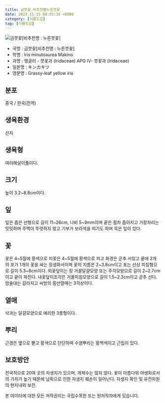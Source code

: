 ```yaml
---
title: 금붓꽃_비추천명누른붓꽃
date: 2023-11-15 00:55:39 +0800
category: [식물도감]
tag: [식물도감]
---
```




![금붓꽃[비추천명 : 누른붓꽃]](/fileUpload/plants/basic/Iridaceae/Iris/15236/1_th2.JPG)
- 국명 : 금붓꽃[비추천명 : 누른붓꽃]
- 학명 : Iris minutoaurea Makino
- 과명 : 앵글러 - 붓꽃과 (Iridaceae) APG Ⅳ- 붓꽃과 (Iridaceae)
- 일본명 : キンカキツ
- 영문명 : Grassy-leaf yellow iris


## 분포
중국 / 한국(전역) 
## 생육환경
산지
## 생육형
여러해살이풀이다.
## 크기
높이 3.2~8.8cm이다.
## 잎
잎은 좁은 선형으로 길이 11~26cm, 나비 5~9mm이며 끝은 점차 좁아지고 가장자리는 밋밋하며 주맥이 뚜렷하지 않고 기부가 보라색을 띠기도 하며 묵은 잎이 있다.
## 꽃
꽃은 4~5월에 황색으로 피꽃은 4~5월에 황색으로 피고 화경은  곧추 서있고 끝에 2개의 포가 1개의 꽃을 싸는 정생화서이며 꽃의 지름은 2~3.8cm이고 포는 선상 피침형으로 길이 5.3~8cm이다. 외꽃덮이는 장 거꿀달걀모양 또는 주걱모양으로 길이 2~2.7cm이고 끝이 파진다. 내꽃덮이조각은 거꿀피침모양으로 길이 1.5~2.3cm이고 곧추 선다. 암술대는 갈라지고 씨방의 횡선열매는 3각상이다. 
## 열매
삭과는 달걀모양으로 예리한 3릉형이다.
## 뿌리
근경은 옆으로 뻗고 황색으로 단단하며 수염뿌리는 황백색이고 근립이 있다.  
## 보호방안
전국적으로 20여 곳의 자생지가 있으며, 개체수는 많지 않다. 꽃이 아름다워 야생화로서의 가치가 높기 때문에 남획으로 인한 자생지 훼손이 일어난다. 자생지 확인 및 유전자원의 현지내외 보전.






본 데이터에 대한 모든 저작권리는 국립수목원 또는 원저작자에게 있습니다.
